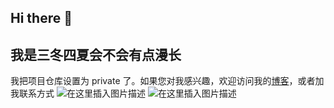 ## Hi there 👋

## 我是三冬四夏会不会有点漫长
我把项目仓库设置为 private 了。如果您对我感兴趣，欢迎访问我的[博客](https://t-z-s.blog.csdn.net/)，或者加我联系方式
![在这里插入图片描述](https://i-blog.csdnimg.cn/direct/7e9c020fed51483ab33743ef32e605f0.jpeg)
![在这里插入图片描述](https://i-blog.csdnimg.cn/direct/7c6ea9c1a4f644f7a75234275903877f.jpeg)

<!--
**t-zs/t-zs** is a ✨ _special_ ✨ repository because its `README.md` (this file) appears on your GitHub profile.

Here are some ideas to get you started:

- 🔭 I’m currently working on ...
- 🌱 I’m currently learning ...
- 👯 I’m looking to collaborate on ...
- 🤔 I’m looking for help with ...
- 💬 Ask me about ...
- 📫 How to reach me: ...
- 😄 Pronouns: ...
- ⚡ Fun fact: ...
-->
